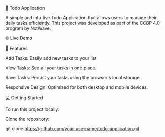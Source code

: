 📝 Todo Application

A simple and intuitive Todo Application that allows users to manage their daily tasks efficiently. This project was developed as part of the CCBP 4.0 program by NxtWave.

🌐 Live Demo

🚀 Features

Add Tasks: Easily add new tasks to your list.

View Tasks: See all your tasks in one place.

Save Tasks: Persist your tasks using the browser's local storage.

Responsive Design: Optimized for both desktop and mobile devices.

💻 Getting Started

To run this project locally:

Clone the repository:

git clone https://github.com/your-username/todo-application.git
